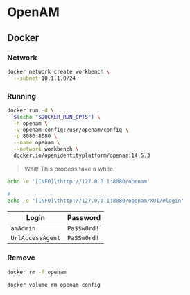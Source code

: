 # OpenAM

<!--
https://www.cnblogs.com/taosiyu/p/12098088.html
https://github.com/timhberry/openam-flask-decorator/blob/master/routes.py
-->

## Docker

### Network

```sh
docker network create workbench \
  --subnet 10.1.1.0/24
```

### Running

```sh
docker run -d \
  $(echo "$DOCKER_RUN_OPTS") \
  -h openam \
  -v openam-config:/usr/openam/config \
  -p 8080:8080 \
  --name openam \
  --network workbench \
  docker.io/openidentityplatform/openam:14.5.3
```

> Wait! This process take a while.

```sh
echo -e '[INFO]\thttp://127.0.0.1:8080/openam'

#
echo -e '[INFO]\thttp://127.0.0.1:8080/openam/XUI/#login'
```

| Login | Password |
| --- | --- |
| `amAdmin` | `Pa$$w0rd!` |
| `UrlAccessAgent` | `PaSSw0rd!` |

### Remove

```sh
docker rm -f openam

docker volume rm openam-config
```
